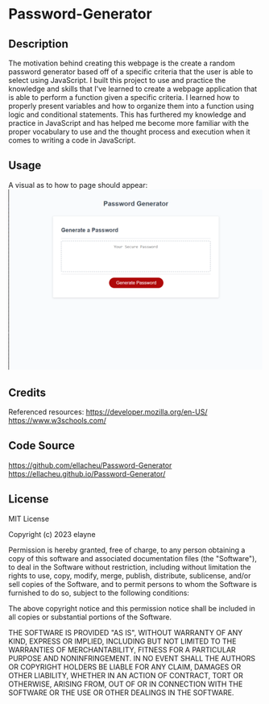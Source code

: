 # Password-Generator
## Description 
The motivation behind creating this webpage is the create a random password generator based off of a specific criteria that the user is able to select using JavaScript.  I built this project to use and practice the knowledge and skills that I've learned to create a webpage application that is able to perform a function given a specific criteria. I learned how to properly present variables and how to organize them into a function using logic and conditional statements.  This has furthered my knowledge and practice in JavaScript and has helped me become more familiar with the proper vocabulary to use and the thought process and execution when it comes to writing a code in JavaScript.

## Usage
A visual as to how to page should appear:
![webpageimage](assets/images/password-generator.png)

## Credits
Referenced resources: 
https://developer.mozilla.org/en-US/ 
<br>
https://www.w3schools.com/

## Code Source
https://github.com/ellacheu/Password-Generator
<br>
https://ellacheu.github.io/Password-Generator/


## License 
MIT License

Copyright (c) 2023 elayne

Permission is hereby granted, free of charge, to any person obtaining a copy of this software and associated documentation files (the "Software"), to deal in the Software without restriction, including without limitation the rights to use, copy, modify, merge, publish, distribute, sublicense, and/or sell copies of the Software, and to permit persons to whom the Software is furnished to do so, subject to the following conditions:

The above copyright notice and this permission notice shall be included in all copies or substantial portions of the Software.

THE SOFTWARE IS PROVIDED "AS IS", WITHOUT WARRANTY OF ANY KIND, EXPRESS OR IMPLIED, INCLUDING BUT NOT LIMITED TO THE WARRANTIES OF MERCHANTABILITY, FITNESS FOR A PARTICULAR PURPOSE AND NONINFRINGEMENT. IN NO EVENT SHALL THE AUTHORS OR COPYRIGHT HOLDERS BE LIABLE FOR ANY CLAIM, DAMAGES OR OTHER LIABILITY, WHETHER IN AN ACTION OF CONTRACT, TORT OR OTHERWISE, ARISING FROM, OUT OF OR IN CONNECTION WITH THE SOFTWARE OR THE USE OR OTHER DEALINGS IN THE SOFTWARE.
